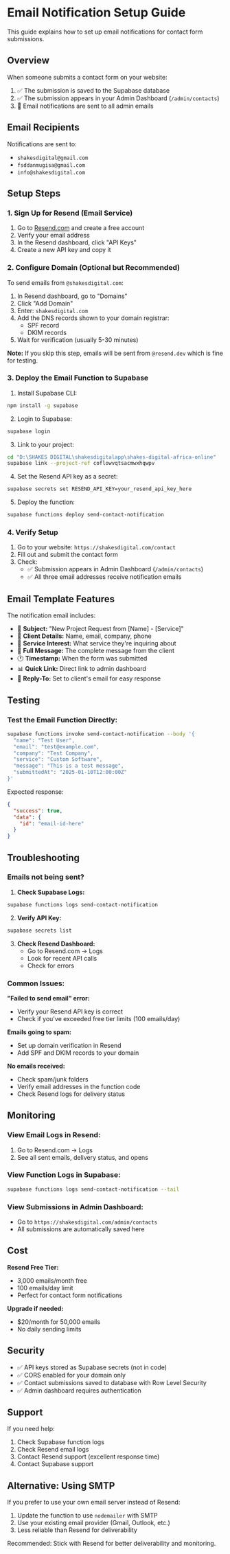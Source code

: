 # Email Notification Setup Guide

This guide explains how to set up email notifications for contact form submissions.

## Overview

When someone submits a contact form on your website:
1. ✅ The submission is saved to the Supabase database
2. ✅ The submission appears in your Admin Dashboard (`/admin/contacts`)
3. 📧 Email notifications are sent to all admin emails

## Email Recipients

Notifications are sent to:
- `shakesdigital@gmail.com`
- `fsddanmugisa@gmail.com`
- `info@shakesdigital.com`

## Setup Steps

### 1. Sign Up for Resend (Email Service)

1. Go to [Resend.com](https://resend.com) and create a free account
2. Verify your email address
3. In the Resend dashboard, click "API Keys"
4. Create a new API key and copy it

### 2. Configure Domain (Optional but Recommended)

To send emails from `@shakesdigital.com`:

1. In Resend dashboard, go to "Domains"
2. Click "Add Domain"
3. Enter: `shakesdigital.com`
4. Add the DNS records shown to your domain registrar:
   - SPF record
   - DKIM records
5. Wait for verification (usually 5-30 minutes)

**Note:** If you skip this step, emails will be sent from `@resend.dev` which is fine for testing.

### 3. Deploy the Email Function to Supabase

1. Install Supabase CLI:
```bash
npm install -g supabase
```

2. Login to Supabase:
```bash
supabase login
```

3. Link to your project:
```bash
cd "D:\SHAKES DIGITAL\shakesdigitalapp\shakes-digital-africa-online"
supabase link --project-ref coflowvqtsacmwxhqwpv
```

4. Set the Resend API key as a secret:
```bash
supabase secrets set RESEND_API_KEY=your_resend_api_key_here
```

5. Deploy the function:
```bash
supabase functions deploy send-contact-notification
```

### 4. Verify Setup

1. Go to your website: `https://shakesdigital.com/contact`
2. Fill out and submit the contact form
3. Check:
   - ✅ Submission appears in Admin Dashboard (`/admin/contacts`)
   - ✅ All three email addresses receive notification emails

## Email Template Features

The notification email includes:
- 🔔 **Subject:** "New Project Request from [Name] - [Service]"
- 👤 **Client Details:** Name, email, company, phone
- 💼 **Service Interest:** What service they're inquiring about
- 💬 **Full Message:** The complete message from the client
- 🕐 **Timestamp:** When the form was submitted
- 📊 **Quick Link:** Direct link to admin dashboard
- 📧 **Reply-To:** Set to client's email for easy response

## Testing

### Test the Email Function Directly:

```bash
supabase functions invoke send-contact-notification --body '{
  "name": "Test User",
  "email": "test@example.com",
  "company": "Test Company",
  "service": "Custom Software",
  "message": "This is a test message",
  "submittedAt": "2025-01-10T12:00:00Z"
}'
```

Expected response:
```json
{
  "success": true,
  "data": {
    "id": "email-id-here"
  }
}
```

## Troubleshooting

### Emails not being sent?

1. **Check Supabase Logs:**
```bash
supabase functions logs send-contact-notification
```

2. **Verify API Key:**
```bash
supabase secrets list
```

3. **Check Resend Dashboard:**
   - Go to Resend.com → Logs
   - Look for recent API calls
   - Check for errors

### Common Issues:

**"Failed to send email" error:**
- Verify your Resend API key is correct
- Check if you've exceeded free tier limits (100 emails/day)

**Emails going to spam:**
- Set up domain verification in Resend
- Add SPF and DKIM records to your domain

**No emails received:**
- Check spam/junk folders
- Verify email addresses in the function code
- Check Resend logs for delivery status

## Monitoring

### View Email Logs in Resend:
1. Go to Resend.com → Logs
2. See all sent emails, delivery status, and opens

### View Function Logs in Supabase:
```bash
supabase functions logs send-contact-notification --tail
```

### View Submissions in Admin Dashboard:
- Go to `https://shakesdigital.com/admin/contacts`
- All submissions are automatically saved here

## Cost

**Resend Free Tier:**
- 3,000 emails/month free
- 100 emails/day limit
- Perfect for contact form notifications

**Upgrade if needed:**
- $20/month for 50,000 emails
- No daily sending limits

## Security

- ✅ API keys stored as Supabase secrets (not in code)
- ✅ CORS enabled for your domain only
- ✅ Contact submissions saved to database with Row Level Security
- ✅ Admin dashboard requires authentication

## Support

If you need help:
1. Check Supabase function logs
2. Check Resend email logs
3. Contact Resend support (excellent response time)
4. Contact Supabase support

## Alternative: Using SMTP

If you prefer to use your own email server instead of Resend:

1. Update the function to use `nodemailer` with SMTP
2. Use your existing email provider (Gmail, Outlook, etc.)
3. Less reliable than Resend for deliverability

Recommended: Stick with Resend for better deliverability and monitoring.
